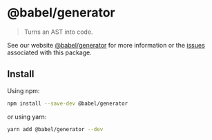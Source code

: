 # @babel/generator

> Turns an AST into code.

See our website [@babel/generator](https://babeljs.io/docs/en/next/babel-generator.html) for more information or the [issues](https://github.com/babel/babel/issues?utf8=%E2%9C%93&q=is%3Aissue+label%3A%22pkg%3A%20generator%22+is%3Aopen) associated with this package.

## Install

Using npm:

```sh
npm install --save-dev @babel/generator
```

or using yarn:

```sh
yarn add @babel/generator --dev
```

